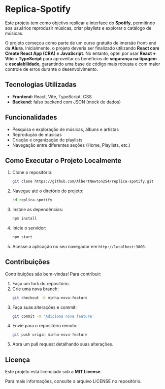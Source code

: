 # Replica-Spotify

Este projeto tem como objetivo replicar a interface do **Spotify**, permitindo aos usuários reproduzir músicas, criar playlists e explorar o catálogo de músicas.

O projeto começou como parte de um curso gratuito de imersão front-end da **Alura**. Inicialmente, o projeto deveria ser finalizado utilizando **React com Create React App (CRA)** e **JavaScript**. No entanto, optei por usar **React + Vite + TypeScript** para aproveitar os benefícios de **segurança na tipagem** e **escalabilidade**, garantindo uma base de código mais robusta e com maior controle de erros durante o desenvolvimento.

## Tecnologias Utilizadas

- **Frontend:** React, Vite, TypeScript, CSS
- **Backend:** falso backend com JSON (mock de dados)

## Funcionalidades

- Pesquisa e exploração de músicas, álbuns e artistas
- Reprodução de músicas
- Criação e organização de playlists
- Navegação entre diferentes seções (Home, Playlists, etc.)

## Como Executar o Projeto Localmente

1. Clone o repositório:
   ```bash
   git clone https://github.com/AlbertNewton254/replica-spotify.git
   ```

2. Navegue até o diretório do projeto:
   ```bash
   cd replica-spotify
   ```

3. Instale as dependências:
   ```bash
   npm install
   ```

4. Inicie o servidor:
   ```bash
   npm start
   ```

5. Acesse a aplicação no seu navegador em `http://localhost:3000`.

## Contribuições

Contribuições são bem-vindas! Para contribuir:

1. Faça um fork do repositório.
2. Crie uma nova branch:
   ```bash 
   git checkout -b minha-nova-feature
   ```
3. Faça suas alterações e commit:
   ```bash
   git commit -m 'Adiciona nova feature'
   ```
4. Envie para o repositório remoto:
   ```bash
   git push origin minha-nova-feature
   ```
5. Abra um pull request detalhando suas alterações.

## Licença

Este projeto está licenciado sob a **MIT License**.

Para mais informações, consulte o arquivo LICENSE no repositório.
